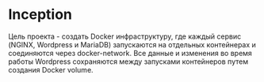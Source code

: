 # Inception
  
Цель проекта - создать Docker инфраструктуру, где каждый сервис (NGINX, Wordpress и MariaDB) запускаются на отдельных контейнерах и соединяются через docker-network. Все данные и изменения во время работы Wordpress сохраняются между запусками контейнеров путем создания Docker volume.
